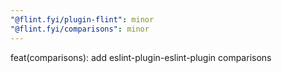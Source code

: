 ```yaml
---
"@flint.fyi/plugin-flint": minor
"@flint.fyi/comparisons": minor
---
```


feat(comparisons): add eslint-plugin-eslint-plugin comparisons
